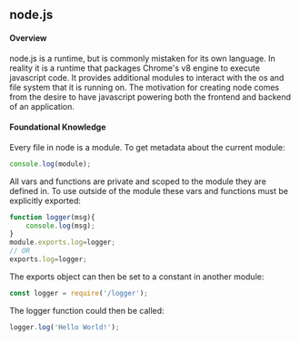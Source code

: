 ## node.js

#### Overview

node.js is a runtime, but is commonly mistaken for its own language. In reality it is a runtime that packages Chrome's v8 engine to execute javascript code. It provides additional modules to interact with the os and file system that it is running on. The motivation for creating node comes from the desire to have javascript powering both the frontend and backend of an application.

#### Foundational Knowledge
Every file in node is a module. To get metadata about the current module:
```javascript
console.log(module);
```
All vars and functions are private and scoped to the module they are defined in. To use outside of the module these vars and functions must be explicitly exported:
```javascript
function logger(msg){
    console.log(msg);
}
module.exports.log=logger;
// OR
exports.log=logger;
```
The exports object can then be set to a constant in another module:
```javascript
const logger = require('/logger');
```
The logger function could then be called:
```javascript
logger.log('Hello World!');
```